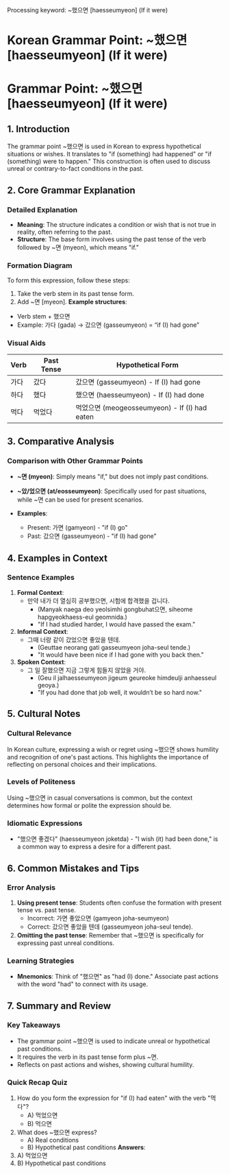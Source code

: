 Processing keyword: ~했으면 [haesseumyeon] (If it were)
# Korean Grammar Point: ~했으면 [haesseumyeon] (If it were)
# Grammar Point: ~했으면 [haesseumyeon] (If it were)
## 1. Introduction
The grammar point ~했으면 is used in Korean to express hypothetical situations or wishes. It translates to "if (something) had happened" or "if (something) were to happen." This construction is often used to discuss unreal or contrary-to-fact conditions in the past.
## 2. Core Grammar Explanation
### Detailed Explanation
- **Meaning**: The structure indicates a condition or wish that is not true in reality, often referring to the past.
- **Structure**: The base form involves using the past tense of the verb followed by ~면 (myeon), which means "if."
### Formation Diagram
To form this expression, follow these steps:
1. Take the verb stem in its past tense form.
2. Add ~면 [myeon].
**Example structures**:
- Verb stem + 했으면
- Example: 가다 (gada) → 갔으면 (gasseumyeon) = “if (I) had gone”
### Visual Aids
| Verb  | Past Tense | Hypothetical Form          |
|-------|------------|-----------------------------|
| 가다  | 갔다       | 갔으면 (gasseumyeon) - If (I) had gone |
| 하다  | 했다       | 했으면 (haesseumyeon) - If (I) had done |
| 먹다  | 먹었다     | 먹었으면 (meogeosseumyeon) - If (I) had eaten |
## 3. Comparative Analysis
### Comparison with Other Grammar Points
- **~면 (myeon)**: Simply means "if," but does not imply past conditions.
- **~았/었으면 (at/eosseumyeon)**: Specifically used for past situations, while ~면 can be used for present scenarios.
  
- **Examples**:
  - Present: 가면 (gamyeon) - "if (I) go"
  - Past: 갔으면 (gasseumyeon) - "if (I) had gone"
## 4. Examples in Context
### Sentence Examples
1. **Formal Context**:
   - 만약 내가 더 열심히 공부했으면, 시험에 합격했을 겁니다.
     - (Manyak naega deo yeolsimhi gongbuhat으면, siheome hapgyeokhaess-eul geomnida.)
     - "If I had studied harder, I would have passed the exam."
2. **Informal Context**:
   - 그때 너랑 같이 갔었으면 좋았을 텐데.
     - (Geuttae neorang gati gasseumyeon joha-seul tende.)
     - "It would have been nice if I had gone with you back then."
3. **Spoken Context**:
   - 그 일 잘했으면 지금 그렇게 힘들지 않았을 거야.
     - (Geu il jalhaesseumyeon jigeum geureoke himdeulji anhaesseul geoya.)
     - "If you had done that job well, it wouldn’t be so hard now."
## 5. Cultural Notes
### Cultural Relevance
In Korean culture, expressing a wish or regret using ~했으면 shows humility and recognition of one's past actions. This highlights the importance of reflecting on personal choices and their implications.
### Levels of Politeness
Using ~했으면 in casual conversations is common, but the context determines how formal or polite the expression should be. 
### Idiomatic Expressions
- "했으면 좋겠다" (haesseumyeon joketda) - "I wish (it) had been done," is a common way to express a desire for a different past.
## 6. Common Mistakes and Tips
### Error Analysis
1. **Using present tense**: Students often confuse the formation with present tense vs. past tense.
   - Incorrect: 가면 좋았으면 (gamyeon joha-seumyeon)
   - Correct: 갔으면 좋았을 텐데 (gasseumyeon joha-seul tende).
2. **Omitting the past tense**: Remember that ~했으면 is specifically for expressing past unreal conditions.
### Learning Strategies
- **Mnemonics**: Think of "했으면" as "had (I) done." Associate past actions with the word "had" to connect with its usage.
  
## 7. Summary and Review
### Key Takeaways
- The grammar point ~했으면 is used to indicate unreal or hypothetical past conditions.
- It requires the verb in its past tense form plus ~면.
- Reflects on past actions and wishes, showing cultural humility.
### Quick Recap Quiz
1. How do you form the expression for "if (I) had eaten" with the verb "먹다"?
   - A) 먹었으면
   - B) 먹으면
2. What does ~했으면 express?
   - A) Real conditions
   - B) Hypothetical past conditions
**Answers**:
1. A) 먹었으면
2. B) Hypothetical past conditions
